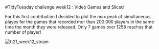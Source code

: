 #TidyTuesday challenge week12 : Video Games and Sliced

For this first contribution I decided to plot the max peak of simultaneous playes for the games that recorded mor than 200.000 players in the same time the month they were released. Only 7 games over 1258 reaches that number of player!

![tt21_week12_steam](https://user-images.githubusercontent.com/33718108/111638057-468ab000-87fa-11eb-9804-7c553f533ee6.png)

